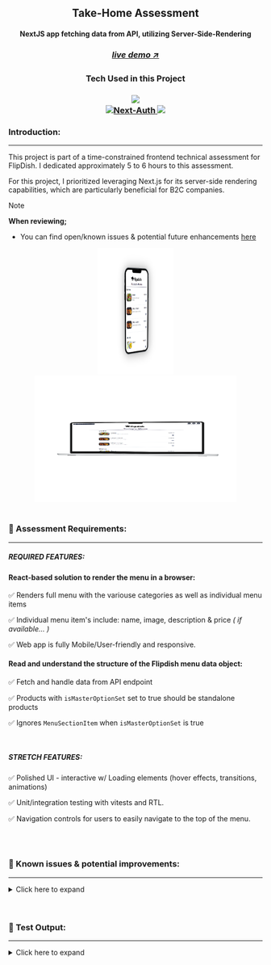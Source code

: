 <!-- FlipDish Logo  -->
<!-- <div align=center>
    <img src="/src/assets/github/flipdish-logo-light.jpg" alt="FlipDish-Logo" title="DemoImage-home" width="250" height="150"> 
</div> -->


<!-- Introduction Text -->
<div align="center">
    <h2>Take-Home Assessment</h2>
    <h4>NextJS app fetching data from API, utilizing Server-Side-Rendering <h4>
    <h3> 
      <a href='https://menu-technical-assignment.vercel.app/', target='_blank'>
        <h5>live demo ↗</h5>
      <a/>
    </h3>
</div>



<h3 align='center'>
Tech Used in this Project
<h3>
<p align='center'>
        <img src="https://skillicons.dev/icons?i=next,ts,tailwind" /><br>
    <a href="https://skillicons.dev">
        <img src="https://vitest.dev/logo.svg" width=50 alt="Next-Auth">
        <img src="https://skillicons.dev/icons?i=vercel,github" />
    </a>
</p>


### Introduction:

<hr/>
<!-- -------------------------------------------------------------------------- -->
This project is part of a time-constrained frontend technical assessment for FlipDish.  I dedicated approximately 5 to 6 hours to this assessment.

For this project, I prioritized leveraging Next.js for its server-side rendering capabilities, which are particularly beneficial for B2C companies.


> [!NOTE] 
> **When reviewing;** <br/>
> - You can find open/known issues & potential future enhancements [here](https://github.com/DevonGifford/Menu--TechnicalAssignment#-known-issues--potential-improvements--)


<!-- DEMO IMAGE  -->
<div align=center>
    <img src="/src/assets/github/Mobile-Demo.png" alt="Demo-Mobile" title="DemoImage-login" width="150" height="250">    
    <img src="/src/assets/github/Desktop-Demo.png" alt="Demo-Desktop" title="DemoImage-home" width="400" height="250"> 
</div>
<br>



### 🔑 Assessment Requirements:
<hr>
<!-- -------------------------------------------------------------------------- -->

##### REQUIRED FEATURES:

#### React-based solution to render the menu in a browser:

✅ Renders full menu with the variouse categories as well as individual menu items

✅ Individual menu item's include: name, image, description & price <em>( if available... )</em>

✅ Web app is fully Mobile/User-friendly and responsive.


#### Read and understand the structure of the Flipdish menu data object:

✅ Fetch and handle data from API endpoint

✅ Products with `isMasterOptionSet` set to true should be standalone products

✅ Ignores `MenuSectionItem` when `isMasterOptionSet` is true

</br>

##### STRETCH FEATURES:

✅ Polished UI - interactive w/ Loading elements (hover effects, transitions, animations)

✅ Unit/integration testing with vitests and RTL.

✅ Navigation controls for users to easily navigate to the top of the menu.

</br>
</br>



<h3 align='left'>🎯 Known issues & potential improvements: </h3>
<hr>

<!-- -------------------------------------------------------------------------- -->
<!-- Small container -->
<details>
<summary> Click here to expand</summary>
<br/>

#### Known issues & Things I didn't have time for:

- [Prioritize Above-the-Fold Loading with Suspense and Lazy Loading](https://github.com/DevonGifford/Menu--TechnicalAssignment/issues/5)

- [Enhanced Loading and Placeholder Handling](https://github.com/DevonGifford/Menu--TechnicalAssignment/issues/4)

- [Accessibility Enhancements for Improved User Experience](https://github.com/DevonGifford/Menu--TechnicalAssignment/issues/3)

- [Refactor MenuItemCard UI (Particularly Mobile View)](https://github.com/DevonGifford/Menu--TechnicalAssignment/issues/2)

- [Product Images Not Sizing Uniformly with Screen Resizing ](https://github.com/DevonGifford/Menu--TechnicalAssignment/issues/1)
  </br>

#### Future Features & Improvements:

💥 Include a feature to filter or search for specific menu items or sections.

💥 Include a shopping cart functionality to allow users to add items for ordering.

💥 Implement a feature for users to customize menu items (e.g., select options, add extras).

💥 Integrate with a backend or API for real-time updates or ordering functionality.

<!-- CLOSING DIV -->
</details>
<!-- SECTION CLOSING DIV -->
</details>
<br><br>



<h3 align='left'>🧪 Test Output: </h3>
<hr>
<!-- -------------------------------------------------------------------------- -->
<details>
<summary> Click here to expand </summary>
<br/>

<img src="./src/assets/github/CodeCoverage-flipdish.png" alt="Demo-Testing" title="DemoImage-Testing">

_Note: The code coverage shown above reflects the latest commit as as to provide an accurate representation of the project's test coverage._

<!-- CLOSING DIV -->
</details>

<br><br>


